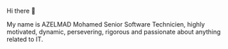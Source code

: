 Hi there 👋

My name is AZELMAD Mohamed Senior Software Technicien, highly motivated, dynamic, persevering, rigorous and passionate about anything related to IT.

